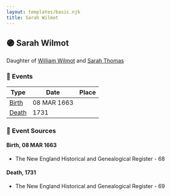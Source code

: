 ```yaml
---
layout: templates/basic.njk
title: Sarah Wilmot
---
```

## 🟣 Sarah Wilmot

Daughter of [William Wilmot](/people/4/47205976) and [Sarah Thomas](/people/2/28506175)

### 📆 Events

Type | Date | Place
------ | ------ | ------
[Birth](#event-51932ae5-3d3a-447e-9256-88f3ea72a668) | 08 MAR 1663 |
[Death](#event-5f90ed5f-4ff7-41ae-98a3-f34fb4bf8c8b) | 1731 |

### 📰 Event Sources

#### <a id="event-51932ae5-3d3a-447e-9256-88f3ea72a668"></a> Birth, 08 MAR 1663
* The New England Historical and Genealogical Register  - 68

#### <a id="event-5f90ed5f-4ff7-41ae-98a3-f34fb4bf8c8b"></a> Death, 1731
* The New England Historical and Genealogical Register  - 69